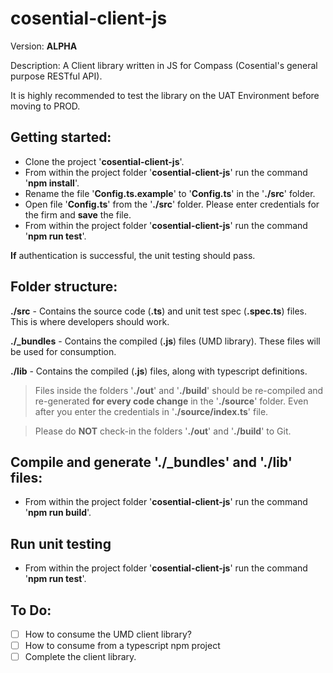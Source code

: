 # cosential-client-js

Version: **ALPHA**

Description: A Client library written in JS for Compass (Cosential's general purpose RESTful API).

It is highly recommended to test the library on the UAT Environment before moving to PROD.

## Getting started:

- Clone the project '**cosential-client-js**'.
- From within the project folder '**cosential-client-js**' run the command '**npm install**'.
- Rename the file '**Config.ts.example**' to '**Config.ts**' in the '**./src**' folder.
- Open file '**Config.ts**' from the '**./src**' folder. Please enter credentials for the firm and **save** the file.
- From within the project folder '**cosential-client-js**' run the command '**npm run test**'.

**If** authentication is successful, the unit testing should pass.

## Folder structure:

**./src** - Contains the source code (**.ts**) and unit test spec (**.spec.ts**) files. This is where developers should work.

**./_bundles** - Contains the compiled (**.js**) files (UMD library). These files will be used for consumption. 

**./lib** - Contains the compiled (**.js**) files, along with typescript definitions.

> Files inside the folders '**./out**' and '**./build**' should be re-compiled and re-generated **for every code change** in the '**./source**' folder. Even after you enter the credentials in '**./source/index.ts**' file. 

> Please do **NOT** check-in the folders '**./out**' and '**./build**' to Git.

## Compile and generate './_bundles' and './lib' files:

- From within the project folder '**cosential-client-js**' run the command '**npm run build**'.

## Run unit testing

- From within the project folder '**cosential-client-js**' run the command '**npm run test**'.

## To Do:

- [ ] How to consume the UMD client library?
- [ ] How to consume from a typescript npm project
- [ ] Complete the client library.